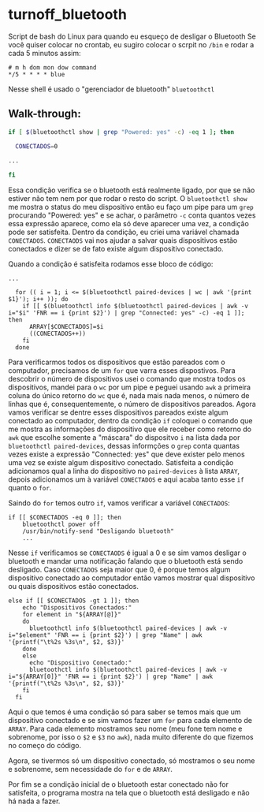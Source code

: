 # turnoff_bluetooth
Script de bash do Linux para quando eu esqueço de desligar o Bluetooth
Se você quiser colocar no crontab, eu sugiro colocar o scrpit no `/bin` e rodar a cada 5 minutos assim:
```
# m h dom mon dow command
*/5 * * * * blue
```

Nesse shell é usado o "gerenciador de bluetooth" `bluetoothctl`

## Walk-through:
``` bash 
if [ $(bluetoothctl show | grep "Powered: yes" -c) -eq 1 ]; then

  CONECTADOS=0
  
...

fi
```
  
Essa condição verifica se o bluetooth está realmente ligado, por que se não estiver não tem nem por que rodar o resto do script.
O ``bluetoothctl show`` me mostra o status do meu dispositivo então eu faço um pipe para um ``grep`` procurando "Powered: yes" e se achar, o parâmetro ``-c`` conta quantos vezes essa expressão aparece, como ela só deve aparecer uma vez, a condição pode ser satisfeita.
Dentro da condição, eu criei uma variável chamada ```CONECTADOS```. ```CONECTAODS``` vai nos ajudar a salvar quais dispositivos estão conectados e dizer se de fato existe algum dispositivo conectado.


Quando a condição é satisfeita rodamos esse bloco de código:

```shell
...

  for (( i = 1; i <= $(bluetoothctl paired-devices | wc | awk '{print $1}'); i++ )); do
    if [[ $(bluetoothctl info $(bluetoothctl paired-devices | awk -v i="$i" 'FNR == i {print $2}') | grep "Connected: yes" -c) -eq 1 ]]; then
      ARRAY[$CONECTADOS]=$i
      ((CONECTADOS++))
    fi
  done
```

Para verificarmos todos os dispositivos que estão pareados com o computador, precisamos de um `for` que varra esses dispostivos. Para descobrir o número de dispositivos usei o comando que mostra todos os dispositivos, mandei para o `wc` por um pipe e peguei usando `awk` a primeira coluna do único retorno do `wc` que é, nada mais nada menos, o número de linhas que é, consequentemente, o número de dispositivos pareados. Agora vamos verificar se dentre esses dispositivos pareados existe algum conectado ao computador, dentro da condição `if` coloquei o comando que me mostra as informações do dispositivo que ele receber como retorno do `awk` que escolhe somente a "máscara" do dispositvo `i` na lista dada por `bluetoothctl paired-devices`, dessas informções o `grep` conta quantas vezes existe a expressão "Connected: yes" que deve exister pelo menos uma vez se existe algum dispositivo conectado. Satisfeita a condição adicionamos qual a linha do dispositivo no `paired-devices` à lista `ARRAY`, depois adicionamos um à variável `CONECTADOS` e aqui acaba tanto esse `if` quanto o `for`.

Saindo do `for` temos outro `if`, vamos verificar a variável `CONECTADOS`:

```shell 
if [[ $CONECTADOS -eq 0 ]]; then
    bluetoothctl power off
    /usr/bin/notify-send "Desligando bluetooth"
    ...
```

Nesse `if` verificamos se `CONECTAODS` é igual a 0 e se sim vamos desligar o bluetooth e mandar uma notificação falando que o bluetooth está sendo desligado.
Caso `CONECTADOS` seja maior que 0, é porque temos algum dispositivo conectado ao computador então vamos mostrar qual dispositivo ou quais dispositivos estão conectados.

```shell
else if [[ $CONECTADOS -gt 1 ]]; then
    echo "Dispositivos Conectados:"
    for element in "${ARRAY[@]}"
    do
      bluetoothctl info $(bluetoothctl paired-devices | awk -v i="$element" 'FNR == i {print $2}') | grep "Name" | awk '{printf("\t%2s %3s\n", $2, $3)}'
    done
    else
      echo "Dispositivo Conectado:"
      bluetoothctl info $(bluetoothctl paired-devices | awk -v i="${ARRAY[0]}" 'FNR == i {print $2}') | grep "Name" | awk '{printf("\t%2s %3s\n", $2, $3)}'
    fi
  fi
```

Aqui o que temos é uma condição só para saber se temos mais que um dispositivo conectado e se sim vamos fazer um `for` para cada elemento de `ARRAY`. Para cada elemento mostramos seu nome (meu fone tem nome e sobrenome, por isso o `$2` e `$3` no `awk`), nada muito diferente do que fizemos no começo do código.

Agora, se tivermos só um dispositivo conectado, só mostramos o seu nome e sobrenome, sem necessidade do `for` e de `ARRAY`.

Por fim se a condição inicial de o bluetooth estar conectado não for satisfeita, o programa mostra na tela que o bluetooth está desligado e não há nada a fazer.
